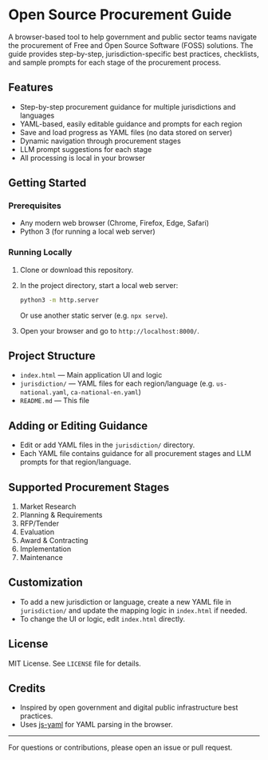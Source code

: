 # Open Source Procurement Guide

A browser-based tool to help government and public sector teams navigate the procurement of Free and Open Source Software (FOSS) solutions. The guide provides step-by-step, jurisdiction-specific best practices, checklists, and sample prompts for each stage of the procurement process.

## Features
- Step-by-step procurement guidance for multiple jurisdictions and languages
- YAML-based, easily editable guidance and prompts for each region
- Save and load progress as YAML files (no data stored on server)
- Dynamic navigation through procurement stages
- LLM prompt suggestions for each stage
- All processing is local in your browser

## Getting Started

### Prerequisites
- Any modern web browser (Chrome, Firefox, Edge, Safari)
- Python 3 (for running a local web server)

### Running Locally
1. Clone or download this repository.
2. In the project directory, start a local web server:
   
   ```sh
   python3 -m http.server
   ```
   
   Or use another static server (e.g. `npx serve`).
3. Open your browser and go to `http://localhost:8000/`.

## Project Structure

- `index.html` — Main application UI and logic
- `jurisdiction/` — YAML files for each region/language (e.g. `us-national.yaml`, `ca-national-en.yaml`)
- `README.md` — This file

## Adding or Editing Guidance
- Edit or add YAML files in the `jurisdiction/` directory.
- Each YAML file contains guidance for all procurement stages and LLM prompts for that region/language.

## Supported Procurement Stages
1. Market Research
2. Planning & Requirements
3. RFP/Tender
4. Evaluation
5. Award & Contracting
6. Implementation
7. Maintenance

## Customization
- To add a new jurisdiction or language, create a new YAML file in `jurisdiction/` and update the mapping logic in `index.html` if needed.
- To change the UI or logic, edit `index.html` directly.

## License
MIT License. See `LICENSE` file for details.

## Credits
- Inspired by open government and digital public infrastructure best practices.
- Uses [js-yaml](https://github.com/nodeca/js-yaml) for YAML parsing in the browser.

---
For questions or contributions, please open an issue or pull request.
